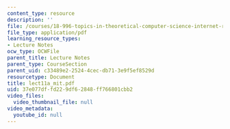 ```yaml
---
content_type: resource
description: ''
file: /courses/18-996-topics-in-theoretical-computer-science-internet-research-problems-spring-2002/37e077dffd229df62848ff766801cbb2_lect11a_mit.pdf
file_type: application/pdf
learning_resource_types:
- Lecture Notes
ocw_type: OCWFile
parent_title: Lecture Notes
parent_type: CourseSection
parent_uid: c33489e2-2524-4cec-db71-3e9f5ef8529d
resourcetype: Document
title: lect11a_mit.pdf
uid: 37e077df-fd22-9df6-2848-ff766801cbb2
video_files:
  video_thumbnail_file: null
video_metadata:
  youtube_id: null
---
```

